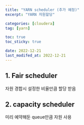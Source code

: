 ```yaml
---
title: "YARN scheduler (추가 예정)"
excerpt: "YARN 자원할당"

categories: [cloudera]
tag: [yarn]

toc: true
toc_sticky: true

date: 2022-12-21
last_modifed_at: 2022-12-21
---
```


## 1. Fair scheduler
자원 경합시 설정한 비율만큼 할당 받음


## 2. capacity scheduler
미리 예약해둔 queue만큼 자원 사용 

